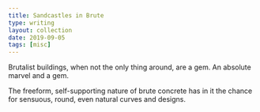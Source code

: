 ```yaml
---
title: Sandcastles in Brute
type: writing
layout: collection
date: 2019-09-05
tags: [misc]
---
```


Brutalist buildings, when not the only thing around, are a gem. An absolute marvel and a gem.

The freeform, self-supporting nature of brute concrete has in it the chance for sensuous, round, even natural curves and designs.
